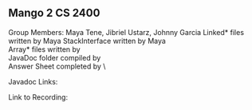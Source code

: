 Mango 2 CS 2400
---------------
Group Members: Maya Tene, Jibriel Ustarz, Johnny Garcia
Linked* files written by Maya 
StackInterface written by Maya\
Array* files written by \
JavaDoc folder compiled by \
Answer Sheet completed by \

Javadoc Links:


Link to Recording:


